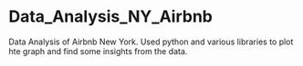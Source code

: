 # Data_Analysis_NY_Airbnb
Data Analysis of Airbnb New York. Used python and various libraries to plot hte graph and find some insights from the data.
